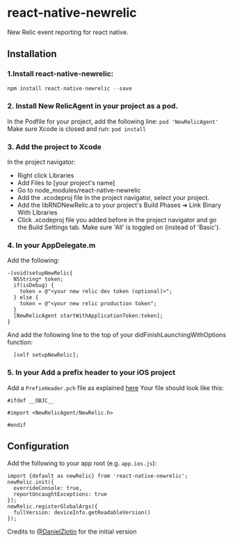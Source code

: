# react-native-newrelic

New Relic event reporting for react native.

## Installation

### 1.Install react-native-newrelic:

```javascript
npm install react-native-newrelic --save
```

### 2. Install New RelicAgent in your project as a pod.
In the Podfile for your project, add the following line:
`pod 'NewRelicAgent'`
Make sure Xcode is closed and run: `pod install`

### 3. Add the project to Xcode
In the project navigator:
- Right click Libraries
- Add Files to [your project's name]
- Go to node_modules/react-native-newrelic
- Add the .xcodeproj file
In the project navigator, select your project.
- Add the libRNDNewRelic.a to your project's Build Phases ➜ Link Binary With Libraries
- Click .xcodeproj file you added before in the project navigator and go the Build Settings tab. Make sure 'All' is toggled on (instead of 'Basic').

### 4. In your AppDelegate.m
Add the following:

```
-(void)setupNewRelic{
  NSString* token;
  if(isDebug) {
    token = @"<your new relic dev token (optional)>";
  } else {
    token = @"<your new relic production token";
  }
  [NewRelicAgent startWithApplicationToken:token];
}
```

And add the following line to the top of your didFinishLaunchingWithOptions function: 
```
  [self setupNewRelic];
```

### 5. In your Add a prefix header to your iOS project

Add a `PrefixHeader.pch` file as explained [here](https://docs.newrelic.com/docs/mobile-monitoring/mobile-monitoring-installation/ios/adding-prefix-header-ios-project)
Your file should look like this:
```
#ifdef __OBJC__ 

#import <NewRelicAgent/NewRelic.h>

#endif
```

## Configuration

Add the following to your app root (e.g. `app.ios.js`):
```
import {default as newRelic} from 'react-native-newrelic';
newRelic.init({
  overrideConsole: true,
  reportUncaughtExceptions: true
});
newRelic.registerGlobalArgs({
  fullVersion: deviceInfo.getReadableVersion()
});
```

Credits to [@DanielZlotin](https://github.com/danielzlotin) for the initial version
